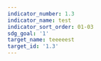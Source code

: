 ```yaml
---
indicator_number: 1.3
indicator_name: test
indicator_sort_order: 01-03
sdg_goal: '1'
target_name: teeeeest
target_id: '1.3'
---
```

